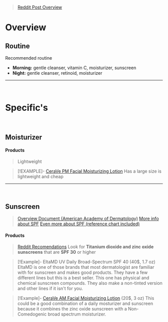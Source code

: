 > [Reddit Post Overview](https://www.reddit.com/r/malefashionadvice/comments/129ow2w/skincare_advice_for_men/)

# Overview 

## Routine 

Recommended routine 
- **Morning:** gentle cleanser, vitamin C, moisturizer, sunscreen
- **Night:** gentle cleanser, retinoid, moisturizer
---
&emsp;

# Specific's 

&emsp;

## Moisturizer



#### **Products**
> Lightweight 


> [!EXAMPLE]- [CeraVe PM Facial Moisturizing Lotion](https://www.amazon.com/dp/B00365DABC?tag=mikmak3-us00a3c-20&th=1gp&m=ATVPDKIKX0DER) 
> Has a large size is lightweight and cheap







---
&emsp;

## Sunscreen 
> [Overview Document (American Academy of Dermatology)](https://www.aad.org/media/stats-sunscreen) 
> [More info about SPF](https://www.nm.org/healthbeat/healthy-tips/quick-dose-how-much-spf-do-you-really-need)
> [Even more about SPF (reference chart included)](https://www.bananaboat.com/pages/what-spf-is-right-for-me)



#### **Products**
> [Reddit Recomendations](https://www.reddit.com/r/CanSkincare/comments/1e01cj0/overwhelmed_by_face_sunscreen_options/)
> Look for **Titanium dioxide and zinc oxide sunscreens** that are **SPF 30** or higher


> [!Example]-  EltaMD UV Daily Broad-Spectrum SPF 40 (40$, 1.7 oz)
> EltaMD is one of those brands that most dermatologist are familiar with for sunscreen and makes good products. They have a few different lines but this is a best seller. This one has physical and chemical sunscreen compounds. They also make a non-tinted version and other lines if it isn't for you.

> [!Example]- [CeraVe AM Facial Moisturizing Lotion](https://www.amazon.com/CeraVe-Facial-Moisturizing-Lotion-AM/dp/B00F97FHAW?crid=1V6HUS0XM4ZJY&dib=eyJ2IjoiMSJ9.i1cujsXg5JN-op_PHE4yybEMQX41Omi3Haxg2eDAROpfDeTua0t8o4xBTa8nVPzjqoqQQ4F51uTVFnebKt36r2CQXWt1PR4kNVIpQ-5qFdx2KuEA-FVl6iP6hUSk6D16Cj1T1yiVd8z2AwqpcTTif_j4LvgXSnCzKDFa_IBqwsXpi-lAOta54trOU5WO80hnRmpsghPGBnGkTcpdDfFDp_0rpVZ8z6BJKZ_uPuZKNaFtpPQOWA5sDxxJIgJ1dj3tSY0ocXK-PL0GyAKRr1ZltqH5Bid_NqyzNcMR2NMfJKE.h-INa9ZWXBYKsXgJuMZCxLCAjxAPiebKxQ989-dqNMM&dib_tag=se&keywords=facial+sunscreen&qid=1749791748&sprefix=facial+sunscreen%2Caps%2C114&sr=8-11) (20$, 3 oz)
> This could be a good combination of a daily mosturizer and sunscreen because it combines the zinc oxide sunscreen with a Non-Comedogenic broad spectrum moisturizer.  

